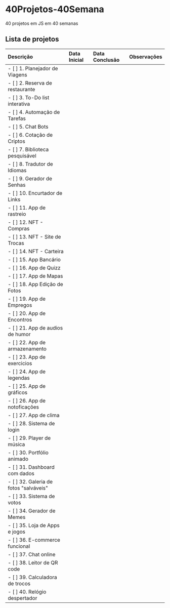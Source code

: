 # 40Projetos-40Semana
 40 projetos em JS em 40 semanas 
 ## Lista de projetos
 Descrição | Data Inicial | Data Conclusão | Observações
 :---| :---| :--- |:---
- [ ] 1. Planejador de Viagens | |
- [ ] 2. Reserva de restaurante | |
- [ ] 3. To-Do list interativa | |
- [ ] 4. Automação de Tarefas | |
- [ ] 5. Chat Bots | |
- [ ] 6. Cotação de Criptos | |
- [ ] 7. Biblioteca pesquisável | |
- [ ] 8. Tradutor de Idiomas | |
- [ ] 9. Gerador de Senhas | |
- [ ] 10. Encurtador de Links | |
- [ ] 11. App de rastreio | |
- [ ] 12. NFT - Compras | |
- [ ] 13. NFT - Site de Trocas | |
- [ ] 14. NFT - Carteira | |
- [ ] 15. App Bancário | |
- [ ] 16. App de Quizz | |
- [ ] 17.  App de Mapas | |
- [ ] 18. App Edição de Fotos | |
- [ ] 19. App de Empregos | |
- [ ] 20. App de Encontros | |
- [ ] 21. App de audios de humor | |
- [ ] 22. App de armazenamento | |
- [ ] 23. App de exercicios | |
- [ ] 24. App de legendas | |
- [ ] 25. App de gráficos | |
- [ ] 26. App de notoficações | |
- [ ] 27. App de clima | |
- [ ] 28.  Sistema de login | |
- [ ] 29. Player de música | |
- [ ] 30. Portfólio animado | |
- [ ] 31. Dashboard com dados | |
- [ ] 32. Galeria de fotos "salváveis" | |
- [ ] 33. Sistema de votos | |
- [ ] 34. Gerador de Memes | |
- [ ] 35. Loja de Apps e jogos | |
- [ ] 36. E-commerce funcional | |
- [ ] 37. Chat online | |
- [ ] 38. Leitor de QR code | |
- [ ] 39. Calculadora de trocos | |
- [ ] 40. Relógio despertador | |
